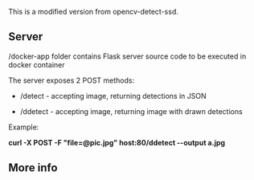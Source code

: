 This is a modified version from opencv-detect-ssd.

## Server
/docker-app folder contains Flask server source code to be executed in docker container

The server exposes 2 POST methods:

* /detect - accepting image, returning detections in JSON

* /ddetect - accepting image, returning image with drawn detections


Example:

__curl -X POST -F "file=@pic.jpg" host:80/ddetect --output a.jpg__

## More info




